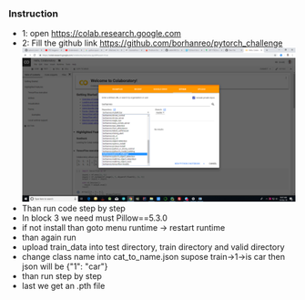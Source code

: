 ### Instruction
- 1: open https://colab.research.google.com
- 2: Fill the github link https://github.com/borhanreo/pytorch_challenge
![alt text](colab.png)
- Than run code step by step
- In block 3 we need must Pillow==5.3.0
- if not install than goto menu runtime -> restart runtime
- than again run
- upload train_data into test directory, train directory and valid directory
- change class name into cat_to_name.json supose train->1->is car then json will be {"1": "car"}
- than run step by step
- last we get an .pth file
